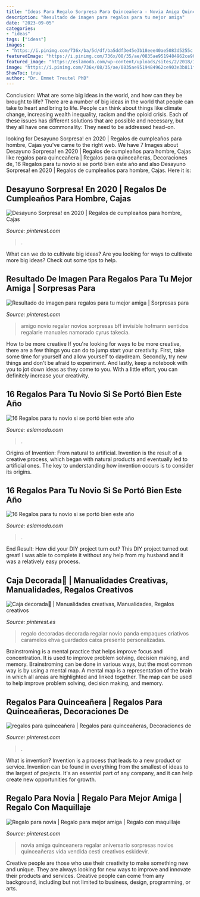 ```yaml
---
title: "Ideas Para Regalo Sorpresa Para Quinceañera - Novia Amiga Quinceanera Regalar Aniversario Sorpresas Novios Quinceañeras Vida Vendida Cesti Creativos Eskidevir"
description: "Resultado de imagen para regalos para tu mejor amiga"
date: "2023-09-05"
categories:
- "ideas"
tags: ["ideas"]
images:
- "https://i.pinimg.com/736x/ba/5d/df/ba5ddf3e45e3b18eee40ae5083d5255c.jpg"
featuredImage: "https://i.pinimg.com/736x/08/35/ae/0835ae9519484962ce903e3b811f4087.jpg"
featured_image: "https://eslamoda.com/wp-content/uploads/sites/2/2018/11/regalos-lindos-para-tu-novio-11.jpg"
image: "https://i.pinimg.com/736x/08/35/ae/0835ae9519484962ce903e3b811f4087.jpg"
ShowToc: true
author: "Dr. Emmet Treutel PhD"
---
```



Conclusion: What are some big ideas in the world, and how can they be brought to life?
There are a number of big ideas in the world that people can take to heart and bring to life. People can think about things like climate change, increasing wealth inequality, racism and the opioid crisis. Each of these issues has different solutions that are possible and necessary, but they all have one commonality: They need to be addressed head-on.

	

		
looking for Desayuno Sorpresa! en 2020 | Regalos de cumpleaños para hombre, Cajas you've came to the right web. We have 7 Images about Desayuno Sorpresa! en 2020 | Regalos de cumpleaños para hombre, Cajas like regalos para quinceañera | Regalos para quinceañeras, Decoraciones de, 16 Regalos para tu novio si se portó bien este año and also Desayuno Sorpresa! en 2020 | Regalos de cumpleaños para hombre, Cajas. Here it is:
		
    
## Desayuno Sorpresa! En 2020 | Regalos De Cumpleaños Para Hombre, Cajas

<img loading=lazy src="https://i.pinimg.com/736x/47/01/bf/4701bfb8553c7662c920bc083f75fe39.jpg" onerror="this.onerror=null;this.src='https://tse4.mm.bing.net/th?id=OIP._PfQNqV46QXpcMpwUtBFjwHaOP&amp;pid=15.1';" alt="Desayuno Sorpresa! en 2020 | Regalos de cumpleaños para hombre, Cajas">

_Source: pinterest.com_

>. 

	

What can we do to cultivate big ideas?
Are you looking for ways to cultivate more big ideas? Check out some tips to help.

    
## Resultado De Imagen Para Regalos Para Tu Mejor Amiga | Sorpresas Para

<img loading=lazy src="https://i.pinimg.com/736x/6b/b2/36/6bb236ce6d6ad7983e0fdb1aa97e3233.jpg" onerror="this.onerror=null;this.src='https://tse2.mm.bing.net/th?id=OIP.EHUeA7TCuEa-IPq14zuvTgAAAA&amp;pid=15.1';" alt="Resultado de imagen para regalos para tu mejor amiga | Sorpresas para">

_Source: pinterest.com_

>amigo novio regalar novios sorpresas bff invisible hofmann sentidos regalarle manuales namorado cyrus takecia. 

	

How to be more creative
If you're looking for ways to be more creative, there are a few things you can do to jump start your creativity. First, take some time for yourself and allow yourself to daydream. Secondly, try new things and don't be afraid to experiment. And lastly, keep a notebook with you to jot down ideas as they come to you. With a little effort, you can definitely increase your creativity.

    
## 16 Regalos Para Tu Novio Si Se Portó Bien Este Año

<img loading=lazy src="https://eslamoda.com/wp-content/uploads/sites/2/2018/11/regalos-lindos-para-tu-novio-11.jpg" onerror="this.onerror=null;this.src='https://tse1.mm.bing.net/th?id=OIP.NemyvkI3r2KNjnNFTJO81gHaNK&amp;pid=15.1';" alt="16 Regalos para tu novio si se portó bien este año">

_Source: eslamoda.com_

>. 

	

Origins of Invention: From natural to artificial.
Invention is the result of a creative process, which began with natural products and eventually led to artificial ones. The key to understanding how invention occurs is to consider its origins.

    
## 16 Regalos Para Tu Novio Si Se Portó Bien Este Año

<img loading=lazy src="http://eslamoda.com/wp-content/uploads/sites/2/2018/11/regalos-lindos-para-tu-novio-1.jpg" onerror="this.onerror=null;this.src='https://tse1.mm.bing.net/th?id=OIP.Onaf1mWtJs1ROXxLmv5EmAHaJ4&amp;pid=15.1';" alt="16 Regalos para tu novio si se portó bien este año">

_Source: eslamoda.com_

>. 

	

End Result: How did your DIY project turn out?
This DIY project turned out great! I was able to complete it without any help from my husband and it was a relatively easy process.

    
## Caja Decorada🎈 | Manualidades Creativas, Manualidades, Regalos Creativos

<img loading=lazy src="https://i.pinimg.com/736x/08/35/ae/0835ae9519484962ce903e3b811f4087.jpg" onerror="this.onerror=null;this.src='https://tse1.mm.bing.net/th?id=OIP.mlQV0hpkUj_LVMgotOdr4gHaJ3&amp;pid=15.1';" alt="Caja decorada🎈 | Manualidades creativas, Manualidades, Regalos creativos">

_Source: pinterest.es_

>regalo decoradas decorada regalar novio panda empaques criativos caramelos ehva guardados caixa presente personalizadas. 

	

Brainstroming is a mental practice that helps improve focus and concentration. It is used to improve problem solving, decision making, and memory. Brainstroming can be done in various ways, but the most common way is by using a mental map. A mental map is a representation of the brain in which all areas are highlighted and linked together. The map can be used to help improve problem solving, decision making, and memory.

    
## Regalos Para Quinceañera | Regalos Para Quinceañeras, Decoraciones De

<img loading=lazy src="https://i.pinimg.com/736x/a1/3f/9f/a13f9f5bc368f1dc004255c668dabb3f.jpg" onerror="this.onerror=null;this.src='https://tse3.mm.bing.net/th?id=OIP.iB1YtbrpU0RUIIXXvGoHKQHaJ4&amp;pid=15.1';" alt="regalos para quinceañera | Regalos para quinceañeras, Decoraciones de">

_Source: pinterest.com_

>. 

	

What is invention?
Invention is a process that leads to a new product or service. Invention can be found in everything from the smallest of ideas to the largest of projects. It's an essential part of any company, and it can help create new opportunities for growth.

    
## Regalo Para Novia | Regalo Para Mejor Amiga | Regalo Con Maquillaje

<img loading=lazy src="https://i.pinimg.com/736x/ba/5d/df/ba5ddf3e45e3b18eee40ae5083d5255c.jpg" onerror="this.onerror=null;this.src='https://tse1.mm.bing.net/th?id=OIP.hb2eHU49lzMz_T1HX8PB6gHaPm&amp;pid=15.1';" alt="Regalo para novia | Regalo para mejor amiga | Regalo con maquillaje">

_Source: pinterest.com_

>novia amiga quinceanera regalar aniversario sorpresas novios quinceañeras vida vendida cesti creativos eskidevir. 

	

Creative people are those who use their creativity to make something new and unique. They are always looking for new ways to improve and innovate their products and services. Creative people can come from any background, including but not limited to business, design, programming, or arts.

